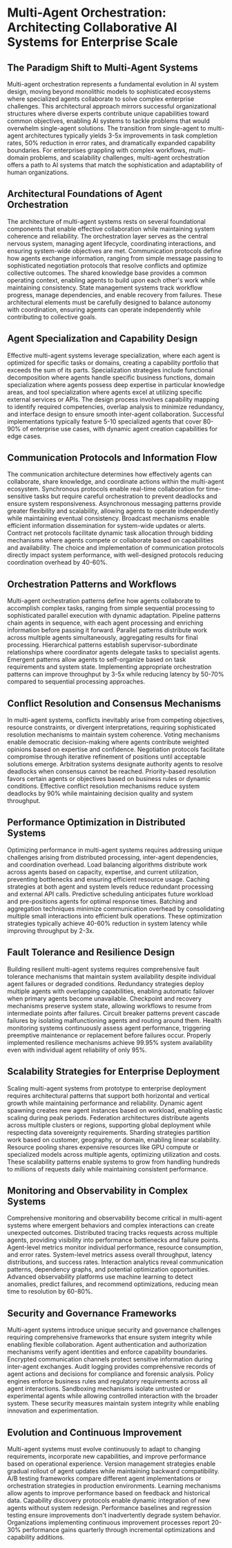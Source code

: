 # Multi-Agent Orchestration: Architecting Collaborative AI Systems for Enterprise Scale

## The Paradigm Shift to Multi-Agent Systems

Multi-agent orchestration represents a fundamental evolution in AI system design, moving beyond monolithic models to sophisticated ecosystems where specialized agents collaborate to solve complex enterprise challenges. This architectural approach mirrors successful organizational structures where diverse experts contribute unique capabilities toward common objectives, enabling AI systems to tackle problems that would overwhelm single-agent solutions. The transition from single-agent to multi-agent architectures typically yields 3-5x improvements in task completion rates, 50% reduction in error rates, and dramatically expanded capability boundaries. For enterprises grappling with complex workflows, multi-domain problems, and scalability challenges, multi-agent orchestration offers a path to AI systems that match the sophistication and adaptability of human organizations.

## Architectural Foundations of Agent Orchestration

The architecture of multi-agent systems rests on several foundational components that enable effective collaboration while maintaining system coherence and reliability. The orchestration layer serves as the central nervous system, managing agent lifecycle, coordinating interactions, and ensuring system-wide objectives are met. Communication protocols define how agents exchange information, ranging from simple message passing to sophisticated negotiation protocols that resolve conflicts and optimize collective outcomes. The shared knowledge base provides a common operating context, enabling agents to build upon each other's work while maintaining consistency. State management systems track workflow progress, manage dependencies, and enable recovery from failures. These architectural elements must be carefully designed to balance autonomy with coordination, ensuring agents can operate independently while contributing to collective goals.

## Agent Specialization and Capability Design

Effective multi-agent systems leverage specialization, where each agent is optimized for specific tasks or domains, creating a capability portfolio that exceeds the sum of its parts. Specialization strategies include functional decomposition where agents handle specific business functions, domain specialization where agents possess deep expertise in particular knowledge areas, and tool specialization where agents excel at utilizing specific external services or APIs. The design process involves capability mapping to identify required competencies, overlap analysis to minimize redundancy, and interface design to ensure smooth inter-agent collaboration. Successful implementations typically feature 5-10 specialized agents that cover 80-90% of enterprise use cases, with dynamic agent creation capabilities for edge cases.

## Communication Protocols and Information Flow

The communication architecture determines how effectively agents can collaborate, share knowledge, and coordinate actions within the multi-agent ecosystem. Synchronous protocols enable real-time collaboration for time-sensitive tasks but require careful orchestration to prevent deadlocks and ensure system responsiveness. Asynchronous messaging patterns provide greater flexibility and scalability, allowing agents to operate independently while maintaining eventual consistency. Broadcast mechanisms enable efficient information dissemination for system-wide updates or alerts. Contract net protocols facilitate dynamic task allocation through bidding mechanisms where agents compete or collaborate based on capabilities and availability. The choice and implementation of communication protocols directly impact system performance, with well-designed protocols reducing coordination overhead by 40-60%.

## Orchestration Patterns and Workflows

Multi-agent orchestration patterns define how agents collaborate to accomplish complex tasks, ranging from simple sequential processing to sophisticated parallel execution with dynamic adaptation. Pipeline patterns chain agents in sequence, with each agent processing and enriching information before passing it forward. Parallel patterns distribute work across multiple agents simultaneously, aggregating results for final processing. Hierarchical patterns establish supervisor-subordinate relationships where coordinator agents delegate tasks to specialist agents. Emergent patterns allow agents to self-organize based on task requirements and system state. Implementing appropriate orchestration patterns can improve throughput by 3-5x while reducing latency by 50-70% compared to sequential processing approaches.

## Conflict Resolution and Consensus Mechanisms

In multi-agent systems, conflicts inevitably arise from competing objectives, resource constraints, or divergent interpretations, requiring sophisticated resolution mechanisms to maintain system coherence. Voting mechanisms enable democratic decision-making where agents contribute weighted opinions based on expertise and confidence. Negotiation protocols facilitate compromise through iterative refinement of positions until acceptable solutions emerge. Arbitration systems designate authority agents to resolve deadlocks when consensus cannot be reached. Priority-based resolution favors certain agents or objectives based on business rules or dynamic conditions. Effective conflict resolution mechanisms reduce system deadlocks by 90% while maintaining decision quality and system throughput.

## Performance Optimization in Distributed Systems

Optimizing performance in multi-agent systems requires addressing unique challenges arising from distributed processing, inter-agent dependencies, and coordination overhead. Load balancing algorithms distribute work across agents based on capacity, expertise, and current utilization, preventing bottlenecks and ensuring efficient resource usage. Caching strategies at both agent and system levels reduce redundant processing and external API calls. Predictive scheduling anticipates future workload and pre-positions agents for optimal response times. Batching and aggregation techniques minimize communication overhead by consolidating multiple small interactions into efficient bulk operations. These optimization strategies typically achieve 40-60% reduction in system latency while improving throughput by 2-3x.

## Fault Tolerance and Resilience Design

Building resilient multi-agent systems requires comprehensive fault tolerance mechanisms that maintain system availability despite individual agent failures or degraded conditions. Redundancy strategies deploy multiple agents with overlapping capabilities, enabling automatic failover when primary agents become unavailable. Checkpoint and recovery mechanisms preserve system state, allowing workflows to resume from intermediate points after failures. Circuit breaker patterns prevent cascade failures by isolating malfunctioning agents and routing around them. Health monitoring systems continuously assess agent performance, triggering preemptive maintenance or replacement before failures occur. Properly implemented resilience mechanisms achieve 99.95% system availability even with individual agent reliability of only 95%.

## Scalability Strategies for Enterprise Deployment

Scaling multi-agent systems from prototype to enterprise deployment requires architectural patterns that support both horizontal and vertical growth while maintaining performance and reliability. Dynamic agent spawning creates new agent instances based on workload, enabling elastic scaling during peak periods. Federation architectures distribute agents across multiple clusters or regions, supporting global deployment while respecting data sovereignty requirements. Sharding strategies partition work based on customer, geography, or domain, enabling linear scalability. Resource pooling shares expensive resources like GPU compute or specialized models across multiple agents, optimizing utilization and costs. These scalability patterns enable systems to grow from handling hundreds to millions of requests daily while maintaining consistent performance.

## Monitoring and Observability in Complex Systems

Comprehensive monitoring and observability become critical in multi-agent systems where emergent behaviors and complex interactions can create unexpected outcomes. Distributed tracing tracks requests across multiple agents, providing visibility into performance bottlenecks and failure points. Agent-level metrics monitor individual performance, resource consumption, and error rates. System-level metrics assess overall throughput, latency distributions, and success rates. Interaction analytics reveal communication patterns, dependency graphs, and potential optimization opportunities. Advanced observability platforms use machine learning to detect anomalies, predict failures, and recommend optimizations, reducing mean time to resolution by 60-80%.

## Security and Governance Frameworks

Multi-agent systems introduce unique security and governance challenges requiring comprehensive frameworks that ensure system integrity while enabling flexible collaboration. Agent authentication and authorization mechanisms verify agent identities and enforce capability boundaries. Encrypted communication channels protect sensitive information during inter-agent exchanges. Audit logging provides comprehensive records of agent actions and decisions for compliance and forensic analysis. Policy engines enforce business rules and regulatory requirements across all agent interactions. Sandboxing mechanisms isolate untrusted or experimental agents while allowing controlled interaction with the broader system. These security measures maintain system integrity while enabling innovation and experimentation.

## Evolution and Continuous Improvement

Multi-agent systems must evolve continuously to adapt to changing requirements, incorporate new capabilities, and improve performance based on operational experience. Version management strategies enable gradual rollout of agent updates while maintaining backward compatibility. A/B testing frameworks compare different agent implementations or orchestration strategies in production environments. Learning mechanisms allow agents to improve performance based on feedback and historical data. Capability discovery protocols enable dynamic integration of new agents without system redesign. Performance baselines and regression testing ensure improvements don't inadvertently degrade system behavior. Organizations implementing continuous improvement processes report 20-30% performance gains quarterly through incremental optimizations and capability additions.